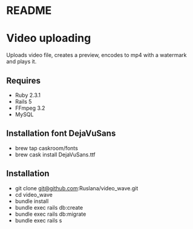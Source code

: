 # README

# Video uploading
Uploads video file, creates a preview, encodes to mp4 with a watermark and plays it.
## Requires
- Ruby 2.3.1
- Rails 5
- FFmpeg 3.2
- MySQL

## Installation font DejaVuSans
* brew tap caskroom/fonts
* brew cask install DejaVuSans.ttf

## Installation
* git clone git@github.com:Ruslana/video_wave.git
* cd video_wave
* bundle install
* bundle exec rails db:create
* bundle exec rails db:migrate
* bundle exec rails s
